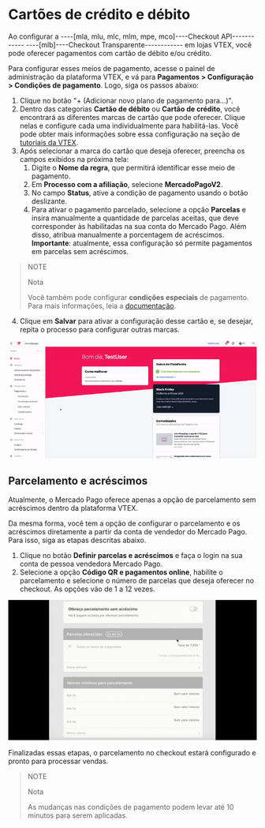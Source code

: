 # Cartões de crédito e débito

Ao configurar a ----[mla, mlu, mlc, mlm, mpe, mco]----Checkout API------------ ----[mlb]----Checkout Transparente------------ em lojas VTEX, você pode oferecer pagamentos com cartão de débito e/ou crédito. 

Para configurar esses meios de pagamento, acesse o painel de administração da plataforma VTEX, e vá para **Pagamentos > Configuração > Condições de pagamento**. Logo, siga os passos abaixo: 

1.  Clique no botão "+ (Adicionar novo plano de pagamento para...)". 
2. Dentro das categorias **Cartão de débito** ou **Cartão de crédito**, você encontrará as diferentes marcas de cartão que pode oferecer. Clique nelas e configure cada uma individualmente para habilitá-las. Você pode obter mais informações sobre essa configuração na seção de [tutoriais da VTEX](https://help.vtex.com/pt/tutorial/condicoes-de-pagamento--tutorials_455#parcelado-sem-juros). 
3. Após selecionar a marca do cartão que deseja oferecer, preencha os campos exibidos na próxima tela: 
    1. Digite o **Nome da regra**, que permitirá identificar esse meio de pagamento. 
    2. Em **Processo com a afiliação**, selecione **MercadoPagoV2**. 
    3. No campo **Status**, ative a condição de pagamento usando o botão deslizante. 
    4. Para ativar o pagamento parcelado, selecione a opção **Parcelas** e insira manualmente a quantidade de parcelas aceitas, que deve corresponder às habilitadas na sua conta do Mercado Pago. Além disso, atribua manualmente a porcentagem de acréscimos. **Importante**: atualmente, essa configuração só permite pagamentos em parcelas sem acréscimos.

> NOTE
>
> Nota
>
> Você também pode configurar **condições especiais** de pagamento. Para mais informações, leia a [documentação](https://help.vtex.com/pt/tutorial/condicoes-especiais--tutorials_456?&utm_source=admin).

4. Clique em **Salvar** para ativar a configuração desse cartão e, se desejar, repita o processo para configurar outras marcas.

![Configurar condições de pagamento com cartão de crédito](/images/vtex/paymentconditions-cc-imagenv2-pt.gif)

## Parcelamento e acréscimos

Atualmente, o Mercado Pago oferece apenas a opção de parcelamento sem acréscimos dentro da plataforma VTEX.

Da mesma forma, você tem a opção de configurar o parcelamento e os acréscimos diretamente a partir da conta de vendedor do Mercado Pago. Para isso, siga as etapas descritas abaixo.

1. Clique no botão **Definir parcelas e acréscimos** e faça o login na sua conta de pessoa vendedora Mercado Pago.
2. Selecione a opção **Código QR e pagamentos online**, habilite o parcelamento e selecione o número de parcelas que deseja oferecer no checkout. As opções vão de 1 a 12 vezes.

![Installment and interest](/images/vtex/contaptac.gif)

Finalizadas essas etapas, o parcelamento no checkout estará configurado e pronto para processar vendas.

> NOTE
>
> Nota
>
> As mudanças nas condições de pagamento podem levar até 10 minutos para serem aplicadas.

